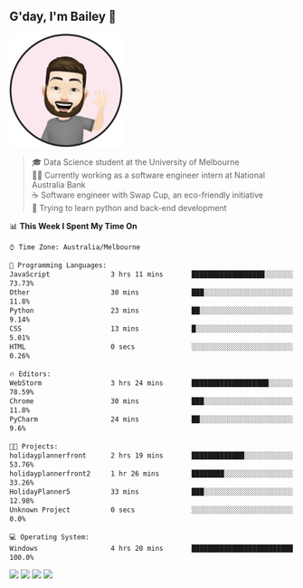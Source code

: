 ## G'day, I'm Bailey 👋

<img src="https://raw.githubusercontent.com/baely/baely/master/image.png" width="200px">

> 🎓 Data Science student at the University of Melbourne <br>
> 👨‍💻 Currently working as a software engineer intern  at National Australia Bank <br>
> ☕️ Software engineer with Swap Cup, an eco-friendly initiative <br>
> 🌱 Trying to learn python and back-end development

<!--START_SECTION:waka-->
📊 **This Week I Spent My Time On** 

```text
⌚︎ Time Zone: Australia/Melbourne

💬 Programming Languages: 
JavaScript               3 hrs 11 mins       ██████████████████░░░░░░░   73.73% 
Other                    30 mins             ███░░░░░░░░░░░░░░░░░░░░░░   11.8% 
Python                   23 mins             ██░░░░░░░░░░░░░░░░░░░░░░░   9.14% 
CSS                      13 mins             █░░░░░░░░░░░░░░░░░░░░░░░░   5.01% 
HTML                     0 secs              ░░░░░░░░░░░░░░░░░░░░░░░░░   0.26%

🔥 Editors: 
WebStorm                 3 hrs 24 mins       ███████████████████░░░░░░   78.59% 
Chrome                   30 mins             ███░░░░░░░░░░░░░░░░░░░░░░   11.8% 
PyCharm                  24 mins             ██░░░░░░░░░░░░░░░░░░░░░░░   9.6%

🐱‍💻 Projects: 
holidayplannerfront      2 hrs 19 mins       █████████████░░░░░░░░░░░░   53.76% 
holidayplannerfront2     1 hr 26 mins        ████████░░░░░░░░░░░░░░░░░   33.26% 
HolidayPlanner5          33 mins             ███░░░░░░░░░░░░░░░░░░░░░░   12.98% 
Unknown Project          0 secs              ░░░░░░░░░░░░░░░░░░░░░░░░░   0.0%

💻 Operating System: 
Windows                  4 hrs 20 mins       █████████████████████████   100.0%

```


<!--END_SECTION:waka-->

[<img height="40px" src="https://img.icons8.com/ios-filled/2x/linkedin.png">](https://linkedin.com/in/baileybutler1)
[<img height="40px" src="https://img.icons8.com/ios-filled/2x/github.png">](https://github.com/baely)
[<img height="40px" src="https://img.icons8.com/ios-filled/2x/salesforce.png">](https://trailblazer.me/id/baileybutler)
[<img height="40px" src="https://img.icons8.com/ios-filled/2x/instagram.png">](https://instagram.com/bae1y)
